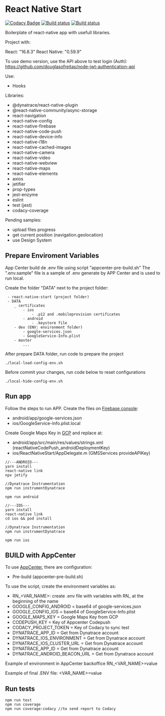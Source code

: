 # React Native Start 

[![Codacy Badge](https://api.codacy.com/project/badge/Coverage/a5db3937935a42b0941411f9750152ca)](https://www.codacy.com/manual/douglasofreitas/react-native-start_2?utm_source=github.com&utm_medium=referral&utm_content=natura-cosmeticos/react-native-start&utm_campaign=Badge_Coverage)
[![Build status](https://build.appcenter.ms/v0.1/apps/fa1d2c09-f10c-4f58-9733-e231fa9a8218/branches/dev/badge)](https://appcenter.ms)
[![Build status](https://build.appcenter.ms/v0.1/apps/187dde4d-1402-48ee-947f-686ae36c4c85/branches/dev/badge)](https://appcenter.ms)

Boilerplate of react-native app with usefull libraries.

Project with:

React: "16.8.3"
React Native: "0.59.9"

To use demo version, use the API above to test login (Auth):
https://github.com/douglasofreitas/node-jwt-authentication-api

Use:
* Hooks

Libraries: 
* @dynatrace/react-native-plugin
* @react-native-community/async-storage
* react-navigation
* react-native-config
* react-native-firebase
* react-native-code-push
* react-native-device-info
* react-native-i18n
* react-native-cached-images
* react-native-camera
* react-native-video
* react-native-webview
* react-native-maps
* react-native-elements
* axios
* jetifier
* prop-types
* jest-enzyme
* eslint
* test (jest)
* codacy-coverage

Pending samples:
* upload files progress
* get current position (navigation.geolocation)
* use Design System


## Prepare Enviroment Variables

App Center build de .env file using script "appcenter-pre-build.sh"
The ".env.sample" file is a sample of .env generate by APP Center and is used to run local.

Create the folder "DATA" next to the project folder:

```
 - react-native-start (project folder)
 - DATA
    _ certificates
        - ios
            - .p12 and .mobileprovision certificates 
        - android
            - .keystore file
    - dev (ENV: environment folder)
        - google-services.json
        - GoogleService-Info.plist
    - master 
        ...
```

After prepare DATA folder, run code to prepare the project

```
./local-load-config-env.sh
```

Before commit your changes, run code below to reset configurations

```
./local-hide-config-env.sh
```

## Run app

Follow the steps to run APP.
Create the files on [Firebase console](https://console.firebase.google.com):

* android/app/google-services.json
* ios/GoogleService-Info.plist.local

Create Google Maps Key in [GCP](https://console.cloud.google.com) and replace at:
* android/app/src/main/res/values/strings.xml (reactNativeCodePush_androidDeploymentKey)
* ios/ReactNativeStart/AppDelegate.m (GMSServices provideAPIKey)

```
//---ANDROID---
yarn install
react-native link
npx jetify 

//Dynatrace Instrumentation
npm run instrumentDynatrace

npm run android

//---IOS---
yarn install
react-native link
cd ios && pod install

//Dynatrace Instrumentation
npm run instrumentDynatrace

npm run ios
```

## BUILD with AppCenter

To use [AppCenter](https://appcenter.ms), there are configuration:

* Pre-build (appcenter-pre-build.sh)

To use the script, create the environment variables as:
* RN_<VAR_NAME>: create .env file with variables with RN_ at the beginning of the name
* GOOGLE_CONFIG_ANDROID = base64 of google-services.json
* GOOGLE_CONFIG_IOS = base64 of GoogleService-Info.plist
* GOOGLE_MAPS_KEY = Google Maps Key from GCP
* CODEPUSH_KEY = Key of Appcenter Codepush
* CODACY_PROJECT_TOKEN = Key of Codacy to sync test
* DYNATRACE_APP_ID = Get from Dynatrace account
* DYNATRACE_IOS_ENVIRONMENT = Get from Dynatrace account
* DYNATRACE_IOS_CLUSTER_URL = Get from Dynatrace account
* DYNATRACE_APP_ID = Get from Dynatrace account
* DYNATRACE_ANDROID_BEACON_URL = Get from Dynatrace account

Example of environment in AppCenter backoffice
RN_<VAR_NAME>=value

Example of final .ENV file:
<VAR_NAME>=value

## Run tests

```
npm run test
npm run coverage
npm run coverage:codacy //to send report to Codacy
```